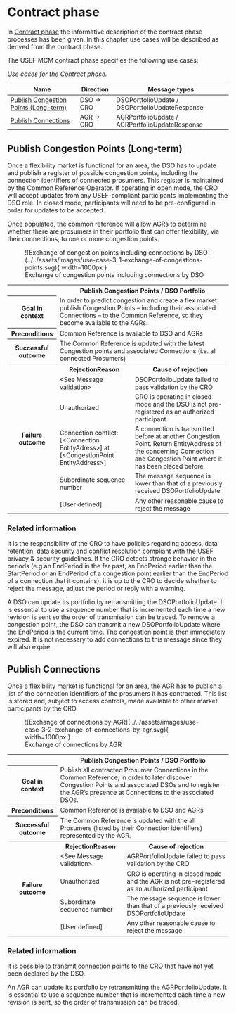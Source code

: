 # Contract phase

In [Contract phase](../../general-description/contract-phase.md) the informative description of the contract phase processes has been given.
In this chapter use cases will be described as derived from the contract phase.

The USEF MCM contract phase specifies the following use cases:

_Use cases for the Contract phase._

| Name                                                                          | Direction | Message types                                   |
|-------------------------------------------------------------------------------|-----------|-------------------------------------------------|
| [Publish Congestion Points (Long-term)](#publish-congestion-points-long-term) | DSO → CRO | DSOPortfolioUpdate / DSOPortfolioUpdateResponse |
| [Publish Connections](#publish-connections)                                   | AGR → CRO | AGRPortfolioUpdate / AGRPortfolioUpdateResponse |

## Publish Congestion Points (Long-term)

Once a flexibility market is functional for an area, the DSO has to update and publish a register of possible congestion points, including the connection identifiers of connected prosumers.
This register is maintained by the Common Reference Operator.
If operating in open mode, the CRO will accept updates from any USEF-compliant participants implementing the DSO role.
In closed mode, participants will need to be pre-configured in order for updates to be accepted.

Once populated, the common reference will allow AGRs to determine whether there are prosumers in their portfolio that can offer flexibility, via their connections, to one or more congestion points.

<figure markdown>
  ![Exchange of congestion points including connections by DSO](../../assets/images/use-case-3-1-exchange-of-congestions-points.svg){ width=1000px }
  <figcaption>Exchange of congestion points including connections by DSO</figcaption>
</figure>

<table>
  <tr>
    <th></th>
    <th colspan="2">Publish Congestion Points / DSO Portfolio</th>
  </tr>
  <tr>
    <th>Goal in context</th>
    <td colspan="2">In order to predict congestion and create a flex market: publish Congestion Points – including their associated Connections – to the Common Reference, so they become available to the AGRs.</td>
  </tr>
  <tr>
    <th>Preconditions</th>
    <td colspan="2">Common Reference is available to DSO and AGRs</td>
  </tr>
  <tr>
    <th>Successful outcome</th>
    <td colspan="2">The Common Reference is updated with the latest Congestion points and associated Connections (i.e. all connected Prosumers)</td>
  </tr>
  <tr>
    <th rowspan="6">Failure outcome</th>
    <th>RejectionReason</th>
    <th>Cause of rejection</th>
  </tr>
  <tr>
    <td>&lt;See Message validation&gt;</td>
    <td>DSOPortfolioUpdate failed to pass validation by the CRO</td>
  </tr>
  <tr>
    <td>Unauthorized</td>
    <td>CRO is operating in closed mode and the DSO is not pre-registered as an authorized participant</td>
  </tr>
  <tr>
    <td>Connection conflict: [&lt;Connection EntityAdress&gt;] at [&lt;CongestionPoint EntityAddress&gt;]</td>
    <td>A connection is transmitted before at another Congestion Point. Return EntityAddress of the concerning Connection and Congestion Point where it has been placed before.</td>
  </tr>
  <tr>
    <td>Subordinate sequence number</td>
    <td>The message sequence is lower than that of a previously received DSOPortfolioUpdate</td>
  </tr>
  <tr>
    <td>[User defined]</td>
    <td>Any other reasonable cause to reject the message</td>
  </tr>
</table>

### Related information

It is the responsibility of the CRO to have policies regarding access, data retention, data security and conflict resolution compliant with the USEF privacy & security guidelines.
If the CRO detects strange behavior in the periods (e.g.an EndPeriod in the far past, an EndPeriod earlier than the StartPeriod or an EndPeriod of a congestion point earlier than the EndPeriod of a connection that it contains), it is up to the CRO to decide whether to reject the message, adjust the period or reply with a warning.

A DSO can update its portfolio by retransmitting the DSOPortfolioUpdate.
It is essential to use a sequence number that is incremented each time a new revision is sent so the order of transmission can be traced.
To remove a congestion point, the DSO can transmit a new DSOPortfolioUpdate where the EndPeriod is the current time.
The congestion point is then immediately expired.
It is not necessary to add connections to this message since they will also expire.

## Publish Connections

Once a flexibility market is functional for an area, the AGR has to publish a list of the connection identifiers of the prosumers it has contracted.
This list is stored and, subject to access controls, made available to other market participants by the CRO.

<figure markdown>
  ![Exchange of connections by AGR](../../assets/images/use-case-3-2-exchange-of-connections-by-agr.svg){ width=1000px }
  <figcaption>Exchange of connections by AGR</figcaption>
</figure>

<table>
  <tr>
    <th></th>
    <th colspan="2">Publish Congestion Points / DSO Portfolio</th>
  </tr>
  <tr>
    <th>Goal in context</th>
    <td colspan="2">Publish all contracted Prosumer Connections in the Common Reference, in order to later discover Congestion Points and associated DSOs and to register the AGR’s presence at Connections to the associated DSOs.</td>
  </tr>
  <tr>
    <th>Preconditions</th>
    <td colspan="2">Common Reference is available to DSO and AGRs</td>
  </tr>
  <tr>
    <th>Successful outcome</th>
    <td colspan="2">The Common Reference is updated with the all Prosumers (listed by their Connection identifiers) represented by the AGR.</td>
  </tr>
  <tr>
    <th rowspan="6">Failure outcome</th>
    <th>RejectionReason</th>
    <th>Cause of rejection</th>
  </tr>
  <tr>
    <td>&lt;See Message validation&gt;</td>
    <td>AGRPortfolioUpdate failed to pass validation by the CRO</td>
  </tr>
  <tr>
    <td>Unauthorized</td>
    <td>CRO is operating in closed mode and the AGR is not pre-registered as an authorized participant</td>
  </tr>
  <tr>
    <td>Subordinate sequence number</td>
    <td>The message sequence is lower than that of a previously received DSOPortfolioUpdate</td>
  </tr>
  <tr>
    <td>[User defined]</td>
    <td>Any other reasonable cause to reject the message</td>
  </tr>
</table>

### Related information

It is possible to transmit connection points to the CRO that have not yet been declared by the DSO.

An AGR can update its portfolio by retransmitting the AGRPortfolioUpdate.
It is essential to use a sequence number that is incremented each time a new revision is sent, so the order of transmission can be traced.
